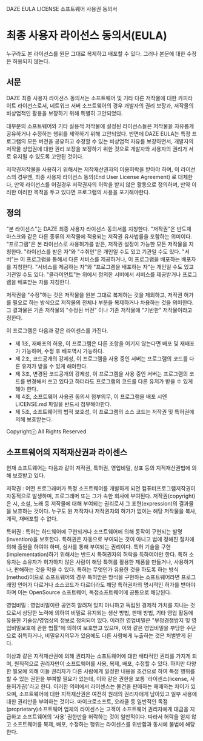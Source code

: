 DAZE EULA LICENSE
소프트웨어 사용권 동의서

최종 사용자 라이선스 동의서(EULA)
=================
누구라도 본 라이선스를 원문 그대로 복제하고 배포할 수 있다. 그러나 본문에 대한 수정은 허용되지 않는다.

서문
----------------------------------
DAZE 최종 사용자 라이선스 동의서는 소프트웨어 및 기타 다른 저작물에 대한 카피라이트 라이선스로서, 네트워크 서버 소프트웨어의 경우 개발자의 권리 보장과, 저작물의 비상업적인 활용을 보장하기 위해 특별히 고안되었다.

대부분의 소프트웨어와 기타 실용적 저작물에 설정된 라이선스들은 저작물을 자유롭게 공유하거나 수정하는 행위를 제약하기 위해 고안되었다. 반면에 DAZE EULA는 특정 프로그램의 모든 버전을 공유하고 수정할 수 있는 비상업적 자유를 보장하면서, 개발자의 저작물 상업권에 대한 권리 보장을 보장하기 위한 것으로 개발자와 사용자의 권리가 서로 유지될 수 있도록 고안된 것이다.

저작권저작물을 사용하기 위해서는 저작재산권자의 이용허락을 받아야 하며, 이 라이선스의 경우엔, 최종 사용자 라이선스 동의(End User License Agreement) 로 대체한다, 만약 라이선스를 어길경우 저작권자의 허락을 받지 않은 활동으로 정의하며, 만약 이러한 이러한 목적을 두고 있다면 프로그램의 사용을 포기해야한다.


정의
----------------------------------
"본 라이선스"는 DAZE 최종 사용자 라이선스 동의서를 지칭한다.
"저작권"은 반도체 마스크와 같은 다른 종류의 저작물에 적용되는 저작권 유사법률을 포함하는 의미이다.
"프로그램"은 본 라이선스로 사용허가를 받은, 저작권 설정이 가능한 모든 저작물을 지칭한다. "라이선스를 받은 자"와 "수취인"은 개인일 수도 있고 기관일 수도 있다.
"서버"는 이 프로그램을 통해서 다른 서비스를 제공하거나, 이 프로그램을 배포하는 배포자를 지칭한다. "서비스를 제공하는 자"와 "프로그램을 배포하는 자"는 개인일 수도 있고 기관일 수도 있다.
"클라이언트"는 위에서 정의한 서버에서 서비스를 제공받거나 프로그램을 배포받는 자를 지칭한다.

저작권을 "수정"하는 것은 저작물을 원본 그대로 복제하는 것을 제외하고, 저작권 허가를 필요로 하는 방식으로 저작물의 전체나 부분을 복제하거나 차용하는 것을 의미한다. 그 결과물은 기존 저작물의 "수정된 버전" 이나 기존 저작물에 "기반한" 저작물이라고 칭한다.


이 프로그램은  다음과 같은 라이센스를 가진다.

- 제 1조, 재배포의 허용, 이 프로그램은 다른 조항을 어기지 않는다면 배포 및 재배포가 가능하며, 수정 후 배포역시 가능하다.
- 제 2조, 코드공개의 강제성, 이 프로그램을 사용 중인 서버는 프로그램의 코드를 다른 유저가 받을 수 있게 해야한다.
- 제 3조, 변경된 코드공개의 강제성,  이 프로그램을 사용 중인 서버는 프로그램의 코드를 변경해서 쓰고 있다고 하더라도 프로그램의 코드를 다른 유저가 받을 수 있게 해야 한다.
- 제 4조, 소프트웨어 사용권 동의서 첨부의무, 이 프로그램을 배포 시엔 LICENSE.md 파일을 반드시 첨부해야한다.
- 제 5조, 소프트웨어의 법적 보호성, 이 프로그램의 소스 코드는 저작권 및 특허권에 의해 보호받는다.

Copyrightⓒ All Rights Reserved

소프트웨어의 지적재산권과 라이센스
----------------------------------
현재 소프트웨어는 다음과 같이 저작권, 특허권, 영업비밀, 상표 등의 지적재산권법에 의해 보호받고 있다.

저작권 : 어떤 프로그래머가 특정 소프트웨어를 개발하게 되면 컴퓨터프로그램저작권이 자동적으로 발생하며, 프로그래머 또는 그가 속한 회사에 부여된다. 저작권(copyright)은 시, 소설, 노래 등 저작물에 대해 부여되는 권리로서 그 표현(expression)의 결과물을 보호하는 것이다. 누구도 원 저작자나 저작권자의 허가가 없이는 해당 저작물을 복사, 개작, 재배포할 수 없다. 

특허권 : 특허는 하드웨어에 구현되거나 소프트웨어에 의해 동작이 구현되는 발명(invention)을 보호한다. 특허권은 자동으로 부여되는 것이 아니고 법에 정해진 절차에 의해 출원을 하여야 하며, 심사를 통해 부여되는 권리이다. 특허 기술을 구현(implementation)하기 위해서는 반드시 특허권자의 허락을 득하여야만 한다. 특허 소유자는 소유자가 허가하지 않은 사람이 해당 특허를 활용한 제품을 만들거나, 사용하거나, 판해하는 것을 막을 수 있다. 특허는 무엇인가 유용한 것을 하도록 하는 방식(method)이므로 소프트웨어의 경우 특허받은 방식을 구현하는 소프트웨어라면 프로그래밍 언어가 다르거나 소스코드가 다르더라도 해당 특허권자의 명시적인 허가를 받아야 하며 이는 OpenSource 소프트웨어, 독점소프트웨어에 공통으로 해당된다. 

영업비밀 : 영업비밀이란 공연히 알려져 있지 아니하고 독립된 경제적 가치를 지니는 것으로서 상당한 노력에 의하여 비밀로 유지되는 생산 방법, 판매 방법, 기타 영업 활동에 유용한 기술상/영업상의 정보로 정의되어 있다. 이러한 영업비밀은 "부정경쟁방지 및 영업비밀보호에 관한 법률"에 의하여 보호받고 있으며, 이와 같은 영업비밀을 부당한 수단으로 취득하거나, 비밀유지의무가 있음에도 다른 사람에게 누출하는 것은 처벌받게 된다. 

이상과 같은 지적재산권에 의해 권리자는 소프트웨어에 대한 배타적인 권리를 가지게 되며, 원칙적으로 권리자만이 소프트웨어를 사용, 복제, 배포, 수정할 수 있다. 하지만 다양한 필요에 의해 이들 권리자가 다른 사람에게 일정한 내용을 조건으로 하여 특정 행위를 할 수 있는 권한을 부여할 필요가 있는데, 이와 같은 권한을 보통 '라이센스(license, 사용허가권)'라고 한다. 이러한 의미에서 라이센스는 물건을 판매하는 매매와는 차이가 있으며, 소프트웨어에 대한 지적재산권은 여전히 원래의 권리자에게 남아있고 일부 사용에 대한 권리만을 부여하는 것이다. 마이크로소프트, 오라클 등 일반적인 독점(proprietary)소프트웨어 업체의 라이센스는 고객이 소프트웨어 권리자에게 대금을 지급하고 소프트웨어의 ‘사용’ 권한만을 허락하는 것이 일반적이다. 따라서 허락을 얻지 않고 소프트웨어를 복제, 배포, 수정하는 행위는 라이센스를 위반함과 동시에 불법에 해당한다.
